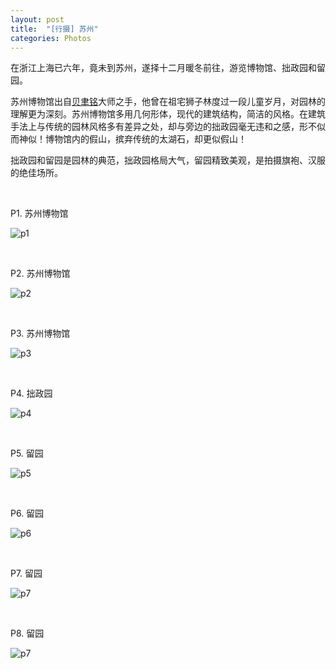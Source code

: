 ```yaml
---
layout: post
title:  "[行摄] 苏州"
categories: Photos
---
```


在浙江上海已六年，竟未到苏州，遂择十二月暖冬前往，游览博物馆、拙政园和留园。

苏州博物馆出自[贝聿铭](https://zh.wikipedia.org/wiki/%E8%B4%9D%E8%81%BF%E9%93%AD)大师之手，他曾在祖宅狮子林度过一段儿童岁月，对园林的理解更为深刻。苏州博物馆多用几何形体，现代的建筑结构，简洁的风格。在建筑手法上与传统的园林风格多有差异之处，却与旁边的拙政园毫无违和之感，形不似而神似！博物馆内的假山，摈弃传统的太湖石，却更似假山！

拙政园和留园是园林的典范，拙政园格局大气，留园精致美观，是拍摄旗袍、汉服的绝佳场所。

&nbsp;
&nbsp;

P1. 苏州博物馆

![p1](http://wsfdl.oss-cn-qingdao.aliyuncs.com/WechatIMG5.jpeg?imageView2/1/w/800/h/533/q/100)

&nbsp;
&nbsp;

P2. 苏州博物馆

![p2](http://wsfdl.oss-cn-qingdao.aliyuncs.com/WechatIMG6.jpeg?imageView2/1/w/800/h/533/q/100)

&nbsp;
&nbsp;

P3. 苏州博物馆

![p3](http://wsfdl.oss-cn-qingdao.aliyuncs.com/WechatIMG3.jpeg?imageView2/1/w/800/h/533/q/100)

&nbsp;
&nbsp;

P4. 拙政园

![p4](http://wsfdl.oss-cn-qingdao.aliyuncs.com/WechatIMG8.jpeg?imageView2/1/w/800/h/533/q/100)

&nbsp;
&nbsp;

P5. 留园

![p5](http://wsfdl.oss-cn-qingdao.aliyuncs.com/WechatIMG15.jpeg?imageView2/1/w/800/h/533/q/100)

&nbsp;
&nbsp;

P6. 留园

![p6](http://wsfdl.oss-cn-qingdao.aliyuncs.com/WechatIMG16.jpeg?imageView2/1/w/800/h/800/q/100)

&nbsp;
&nbsp;

P7. 留园

![p7](http://wsfdl.oss-cn-qingdao.aliyuncs.com/WechatIMG10.jpeg?imageView2/1/w/800/h/800/q/100)

&nbsp;
&nbsp;

P8. 留园

![p7](http://wsfdl.oss-cn-qingdao.aliyuncs.com/WechatIMG12.jpeg?imageView2/1/w/800/h/800/q/100)
